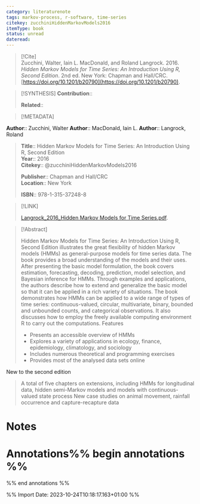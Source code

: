 ```yaml
---
category: literaturenote
tags: markov-process, r-software, time-series
citekey: zucchiniHiddenMarkovModels2016
itemType: book
status: unread  
dateread:  
---
```


> [!Cite]  
> Zucchini, Walter, Iain L. MacDonald, and Roland Langrock. 2016. _Hidden Markov Models for Time Series: An Introduction Using R, Second Edition_. 2nd ed. New York: Chapman and Hall/CRC. [https://doi.org/10.1201/b20790](https://doi.org/10.1201/b20790).

> [!SYNTHESIS] 
>**Contribution**::
>
>**Related**:: 
>

> [!METADATA]  
>
**Author**:: Zucchini, Walter
**Author**:: MacDonald, Iain L.
**Author**:: Langrock, Roland<br>
> **Title**:: Hidden Markov Models for Time Series: An Introduction Using R, Second Edition    
> **Year**:: 2016     
> **Citekey**:: @zucchiniHiddenMarkovModels2016    
>    
>    
>     
>    
>**Publisher**:: Chapman and Hall/CRC    
>**Location**:: New York     
>    
>    
>**ISBN**:: 978-1-315-37248-8

> [!LINK] 
>
> [Langrock_2016_Hidden Markov Models for Time Series.pdf](file:///Users/steven/Library/CloudStorage/GoogleDrive-steven.golovkine@ul.ie/My%20Drive/bibliography/Chapman%20and%20Hall/CRC/2016/Langrock_2016_Hidden%20Markov%20Models%20for%20Time%20Series.pdf).

>[!Abstract]
>
>Hidden Markov Models for Time Series: An Introduction Using R, Second Edition illustrates the great flexibility of hidden Markov models (HMMs) as general-purpose models for time series data. The book provides a broad understanding of the models and their uses.
After presenting the basic model formulation, the book covers estimation, forecasting, decoding, prediction, model selection, and Bayesian inference for HMMs. Through examples and applications, the authors describe how to extend and generalize the basic model so that it can be applied in a rich variety of situations.
The book demonstrates how HMMs can be applied to a wide range of types of time series: continuous-valued, circular, multivariate, binary, bounded and unbounded counts, and categorical observations. It also discusses how to employ the freely available computing environment R to carry out the computations.
Features
>* Presents an accessible overview of HMMs
>* Explores a variety of applications in ecology, finance, epidemiology, climatology, and sociology
>* Includes numerous theoretical and programming exercises
>* Provides most of the analysed data sets online
>
New to the second edition
>A total of five chapters on extensions, including HMMs for longitudinal data, hidden semi-Markov models and models with continuous-valued state process
> New case studies on animal movement, rainfall occurrence and capture-recapture data
>


# Notes<br>
# Annotations%% begin annotations %%  
 
  
%% end annotations %%

%% Import Date: 2023-10-24T10:18:17.163+01:00 %%
